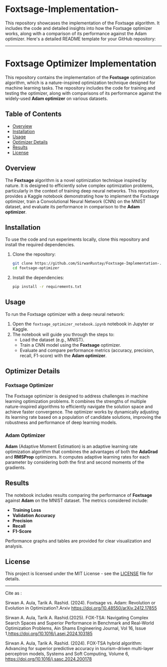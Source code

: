 # Foxtsage-Implementation-
This repository showcases the implementation of the Foxtsage algorithm. It includes the code and detailed insights into how the Foxtsage optimizer works, along with a comparison of its performance against the Adam optimizer.
Here's a detailed README template for your GitHub repository:

---

# Foxtsage Optimizer Implementation

This repository contains the implementation of the **Foxtsage** optimization algorithm, which is a nature-inspired optimization technique designed for machine learning tasks. The repository includes the code for training and testing the optimizer, along with comparisons of its performance against the widely-used **Adam optimizer** on various datasets.

## Table of Contents

- [Overview](#overview)
- [Installation](#installation)
- [Usage](#usage)
- [Optimizer Details](#optimizer-details)
- [Results](#results)
- [License](#license)

## Overview

The **Foxtsage** algorithm is a novel optimization technique inspired by nature. It is designed to efficiently solve complex optimization problems, particularly in the context of training deep neural networks. This repository provides a Kaggle notebook demonstrating how to implement the Foxtsage optimizer, train a Convolutional Neural Network (CNN) on the MNIST dataset, and evaluate its performance in comparison to the **Adam optimizer**.

## Installation

To use the code and run experiments locally, clone this repository and install the required dependencies.

1. Clone the repository:
   ```bash
   git clone https://github.com/SirwanRustay/Foxtsage-Implementation-.git
   cd foxtsage-optimizer
   ```

2. Install the dependencies:
   ```bash
   pip install -r requirements.txt
   ```

## Usage

To run the Foxtsage optimizer with a deep neural network:

1. Open the `foxtsage_optimizer_notebook.ipynb` notebook in Jupyter or Kaggle.
2. The notebook will guide you through the steps to:
   - Load the dataset (e.g., MNIST).
   - Train a CNN model using the **Foxtsage** optimizer.
   - Evaluate and compare performance metrics (accuracy, precision, recall, F1-score) with the **Adam optimizer**.

## Optimizer Details

### Foxtsage Optimizer

The Foxtsage optimizer is designed to address challenges in machine learning optimization problems. It combines the strengths of multiple nature-inspired algorithms to efficiently navigate the solution space and achieve faster convergence. The optimizer works by dynamically adjusting its learning rate based on a population of candidate solutions, improving the robustness and performance of deep learning models.

### Adam Optimizer

**Adam** (Adaptive Moment Estimation) is an adaptive learning rate optimization algorithm that combines the advantages of both the **AdaGrad** and **RMSProp** optimizers. It computes adaptive learning rates for each parameter by considering both the first and second moments of the gradients.

## Results

The notebook includes results comparing the performance of **Foxtsage** against **Adam** on the MNIST dataset. The metrics considered include:

- **Training Loss**
- **Validation Accuracy**
- **Precision**
- **Recall**
- **F1-Score**

Performance graphs and tables are provided for clear visualization and analysis.

## License

This project is licensed under the MIT License - see the [LICENSE](LICENSE) file for details.

---

Cite as :

Sirwan A. Aula, Tarik A. Rashid. (2024). Foxtsage vs. Adam: Revolution or Evolution in Optimization?.Arxiv 
https://doi.org/10.48550/arXiv.2412.17855

Sirwan A. Aula, Tarik A. Rashid.(2025). FOX-TSA: Navigating Complex Search Spaces and Superior Performance in Benchmark and Real-World Optimization Problems, Ain Shams Engineering Journal, Vol 16, Issue 1,https://doi.org/10.1016/j.asej.2024.103185

Sirwan A. Aula, Tarik A. Rashid. (2024). FOX-TSA hybrid algorithm: Advancing for superior predictive accuracy in tourism-driven multi-layer perceptron models, Systems and Soft Computing, Volume 6, https://doi.org/10.1016/j.sasc.2024.200178 
